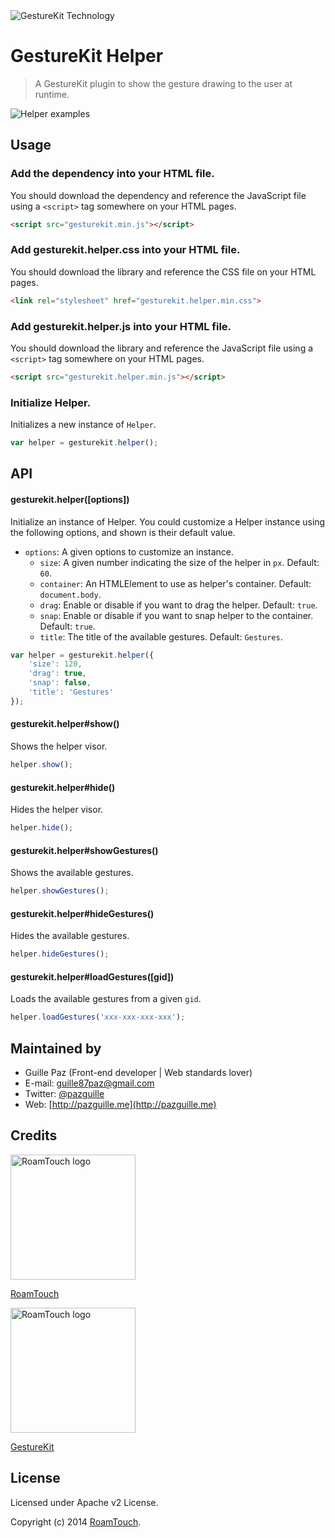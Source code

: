 <img src="http://www.gesturekit.com/wp-content/uploads/2014/05/colash_largo.png" alt="GestureKit Technology">

# GestureKit Helper

> A GestureKit plugin to show the gesture drawing to the user at runtime.

<img src="https://i.cloudup.com/ijtx3QomJW.gif" alt="Helper examples">

## Usage

### Add the dependency into your HTML file.
You should download the dependency and reference the JavaScript file using a `<script>` tag somewhere on your HTML pages.
```html
<script src="gesturekit.min.js"></script>
```

### Add gesturekit.helper.css into your HTML file.
You should download the library and reference the CSS file on your HTML pages.
```html
<link rel="stylesheet" href="gesturekit.helper.min.css">
```

### Add gesturekit.helper.js into your HTML file.
You should download the library and reference the JavaScript file using a `<script>` tag somewhere on your HTML pages.
```html
<script src="gesturekit.helper.min.js"></script>
```

### Initialize Helper.
Initializes a new instance of `Helper`.
```js
var helper = gesturekit.helper();
```

## API

#### gesturekit.helper([options])
Initialize an instance of Helper. You could customize a Helper instance using the following options, and shown is their default value.
- `options`: A given options to customize an instance.
    - `size`: A given number indicating the size of the helper in `px`. Default: `60`.
    - `container`: An HTMLElement to use as helper's container. Default: `document.body`.
    - `drag`: Enable or disable if you want to drag the helper. Default: `true`.
    - `snap`: Enable or disable if you want to snap helper to the container. Default: `true`.
    - `title`: The title of the available gestures. Default: `Gestures`.

```js
var helper = gesturekit.helper({
    'size': 120,
    'drag': true,
    'snap': false,
    'title': 'Gestures'
});
```

#### gesturekit.helper#show()
Shows the helper visor.

```js
helper.show();
```

#### gesturekit.helper#hide()
Hides the helper visor.

```js
helper.hide();
```

#### gesturekit.helper#showGestures()
Shows the available gestures.

```js
helper.showGestures();
```

#### gesturekit.helper#hideGestures()
Hides the available gestures.

```js
helper.hideGestures();
```

#### gesturekit.helper#loadGestures([gid])
Loads the available gestures from a given `gid`.

```js
helper.loadGestures('xxx-xxx-xxx-xxx');
```

## Maintained by
- Guille Paz (Front-end developer | Web standards lover)
- E-mail: [guille87paz@gmail.com](mailto:guille87paz@gmail.com)
- Twitter: [@pazguille](http://twitter.com/pazguille)
- Web: [http://pazguille.me](http://pazguille.me)

## Credits

<img src="http://www.roamtouch.com/wp-content/uploads/2014/06/logo.png" width="200" alt="RoamTouch logo">

[RoamTouch](http://roamtouch.com)

<img src="http://www.gesturekit.com/wp-content/uploads/2014/05/logogkblue.png" width="200" alt="RoamTouch logo">

[GestureKit](http://www.gesturekit.com)

## License
Licensed under Apache v2 License.

Copyright (c) 2014 [RoamTouch](http://github.com/RoamTouch). 
